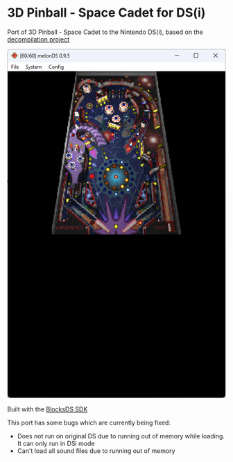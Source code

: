 # 3D Pinball - Space Cadet for DS(i)

Port of 3D Pinball - Space Cadet to the Nintendo DS(i), based on the [decompilation project](https://github.com/k4zmu2a/SpaceCadetPinball)

![image](screenshot.png)

Built with the [BlocksDS SDK](https://github.com/blocksds/sdk)

This port has some bugs which are currently being fixed:
* Does not run on original DS due to running out of memory while loading. It can only run in DSi mode
* Can't load all sound files due to running out of memory
